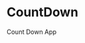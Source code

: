 # CountDown
 Count Down App
          
                           
                                                                                                                                                                      
                                                                                                        
                                                                                                         
                                                                                                  
                                                                                     
                                                        
                                      
                                
          
         
          
